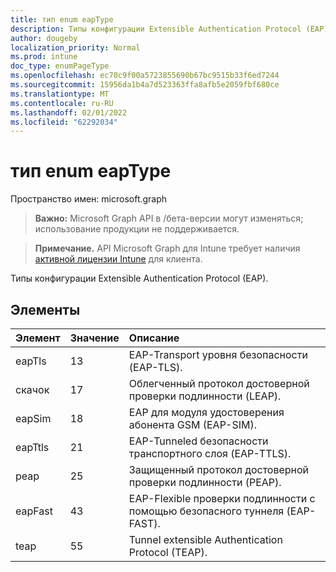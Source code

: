 ```yaml
---
title: тип enum eapType
description: Типы конфигурации Extensible Authentication Protocol (EAP).
author: dougeby
localization_priority: Normal
ms.prod: intune
doc_type: enumPageType
ms.openlocfilehash: ec70c9f00a5723855690b67bc9515b33f6ed7244
ms.sourcegitcommit: 15956da1b4a7d523363ffa8afb5e2059fbf680ce
ms.translationtype: MT
ms.contentlocale: ru-RU
ms.lasthandoff: 02/01/2022
ms.locfileid: "62292034"
---
```

# <a name="eaptype-enum-type"></a>тип enum eapType

Пространство имен: microsoft.graph

> **Важно:** Microsoft Graph API в /бета-версии могут изменяться; использование продукции не поддерживается.

> **Примечание.** API Microsoft Graph для Intune требует наличия [активной лицензии Intune](https://go.microsoft.com/fwlink/?linkid=839381) для клиента.

Типы конфигурации Extensible Authentication Protocol (EAP).

## <a name="members"></a>Элементы
|Элемент|Значение|Описание|
|:---|:---|:---|
|eapTls|13|EAP-Transport уровня безопасности (EAP-TLS).|
|скачок|17 |Облегченный протокол достоверной проверки подлинности (LEAP).|
|eapSim|18 |EAP для модуля удостоверения абонента GSM (EAP-SIM).|
|eapTtls|21|EAP-Tunneled безопасности транспортного слоя (EAP-TTLS).|
|peap|25|Защищенный протокол достоверной проверки подлинности (PEAP).|
|eapFast|43|EAP-Flexible проверки подлинности с помощью безопасного туннеля (EAP-FAST).|
|teap|55|Tunnel extensible Authentication Protocol (TEAP).|




